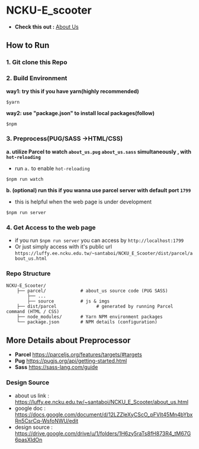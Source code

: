 # NCKU-E_scooter

+ **Check this out :** [About Us](https://luffy.ee.ncku.edu.tw/~santaboi/NCKU_E_Scooter/about_us.html) 
## How to Run
### 1. Git clone this Repo
### 2. Build Environment
**way1: try this if you have yarn(highly recommended)**
```shell=
$yarn
```
**way2: use "package.json" to install local packages(follow)**
```shell=
$npm
```
### 3. Preprocess(PUG/SASS ->HTML/CSS)

**a. utilize Parcel to watch `about_us.pug` `about_us.sass` simultaneously , with `hot-reloading`**
+ run `a.` to enable `hot-reloading`
```shell=
$npm run watch
```
**b. (optional) run this if you wanna use parcel server with default port `1799`**
+ this is helpful when the web page is under development
```shell=
$npm run server
```
### 4. Get Access to the web page
+ if you run `$npm run server` you can access by `http://localhost:1799`
+ Or just simply access with it's public url `https://luffy.ee.ncku.edu.tw/~santaboi/NCKU_E_Scooter/dist/parcel/about_us.html`

### Repo Structure
```
NCKU-E_Scooter/
    ├── parcel/             # about_us source code (PUG SASS)
        ├── ...
        ├── source          # js & imgs
    ├── dist/parcel               # generated by running Parcel command (HTML / CSS)
    ├── node_modules/       # Yarn NPM environment packages
    └── package.json        # NPM details (configuration)
```


## More Details about Preprocessor
+ **Parcel** https://parceljs.org/features/targets/#targets
+ **Pug** https://pugjs.org/api/getting-started.html
+ **Sass** https://sass-lang.com/guide
### Design Source
* about us link : https://luffy.ee.ncku.edu.tw/~santaboi/NCKU_E_Scooter/about_us.html
* google doc : https://docs.google.com/document/d/12LZZleXyCScO_pFVIt45Mn4bYbxRn5CsrCq-WsfoNWU/edit
* design source : https://drive.google.com/drive/u/1/folders/1H6zy5raTs8fH873R4_tM67G6pasXIdOn
